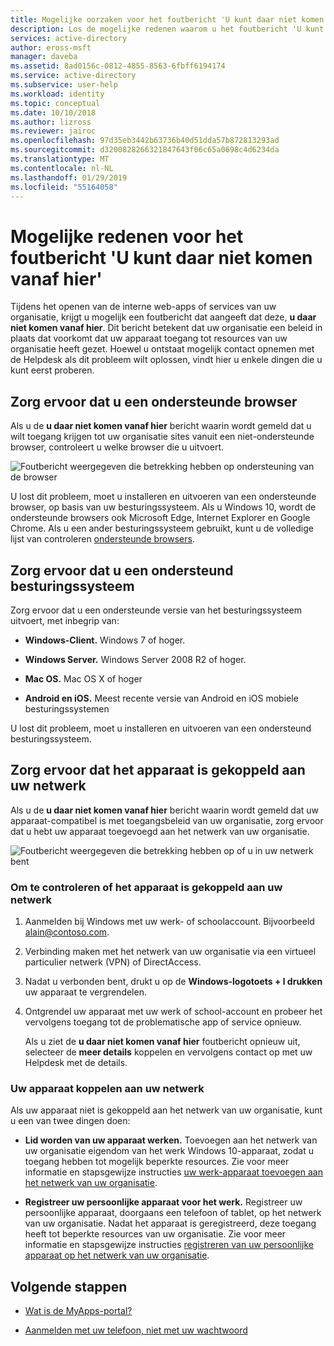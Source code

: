 ```yaml
---
title: Mogelijke oorzaken voor het foutbericht 'U kunt daar niet komen vanaf hier' in Azure Active Directory | Microsoft Docs
description: Los de mogelijke redenen waarom u het foutbericht 'U kunt daar niet komen vanaf hier krijgt'.
services: active-directory
author: eross-msft
manager: daveba
ms.assetid: 8ad0156c-0812-4855-8563-6fbff6194174
ms.service: active-directory
ms.subservice: user-help
ms.workload: identity
ms.topic: conceptual
ms.date: 10/10/2018
ms.author: lizross
ms.reviewer: jairoc
ms.openlocfilehash: 97d35eb3442b63736b40d51dda57b872813293ad
ms.sourcegitcommit: d3200828266321847643f06c65a0698c4d6234da
ms.translationtype: MT
ms.contentlocale: nl-NL
ms.lasthandoff: 01/29/2019
ms.locfileid: "55164058"
---
```

# <a name="potential-reasons-for-the-you-cant-get-there-from-here-error-message"></a>Mogelijke redenen voor het foutbericht 'U kunt daar niet komen vanaf hier'
Tijdens het openen van de interne web-apps of services van uw organisatie, krijgt u mogelijk een foutbericht dat aangeeft dat deze, **u daar niet komen vanaf hier**. Dit bericht betekent dat uw organisatie een beleid in plaats dat voorkomt dat uw apparaat toegang tot resources van uw organisatie heeft gezet. Hoewel u ontstaat mogelijk contact opnemen met de Helpdesk als dit probleem wilt oplossen, vindt hier u enkele dingen die u kunt eerst proberen.

## <a name="make-sure-youre-using-a-supported-browser"></a>Zorg ervoor dat u een ondersteunde browser
Als u de **u daar niet komen vanaf hier** bericht waarin wordt gemeld dat u wilt toegang krijgen tot uw organisatie sites vanuit een niet-ondersteunde browser, controleert u welke browser die u uitvoert.

![Foutbericht weergegeven die betrekking hebben op ondersteuning van de browser](media/user-help-device-remediation/browser-version.png)

U lost dit probleem, moet u installeren en uitvoeren van een ondersteunde browser, op basis van uw besturingssysteem. Als u Windows 10, wordt de ondersteunde browsers ook Microsoft Edge, Internet Explorer en Google Chrome. Als u een ander besturingssysteem gebruikt, kunt u de volledige lijst van controleren [ondersteunde browsers](../conditional-access/technical-reference.md#supported-browsers).

## <a name="make-sure-youre-using-a-supported-operating-system"></a>Zorg ervoor dat u een ondersteund besturingssysteem
Zorg ervoor dat u een ondersteunde versie van het besturingssysteem uitvoert, met inbegrip van:

- **Windows-Client.** Windows 7 of hoger.

- **Windows Server.** Windows Server 2008 R2 of hoger.

- **Mac OS.** Mac OS X of hoger

- **Android en iOS.** Meest recente versie van Android en iOS mobiele besturingssystemen

U lost dit probleem, moet u installeren en uitvoeren van een ondersteund besturingssysteem.

## <a name="make-sure-your-device-is-joined-to-your-network"></a>Zorg ervoor dat het apparaat is gekoppeld aan uw netwerk
Als u de **u daar niet komen vanaf hier** bericht waarin wordt gemeld dat uw apparaat-compatibel is met toegangsbeleid van uw organisatie, zorg ervoor dat u hebt uw apparaat toegevoegd aan het netwerk van uw organisatie.

![Foutbericht weergegeven die betrekking hebben op of u in uw netwerk bent](media/user-help-device-remediation/network-version.png)

### <a name="to-check-whether-your-device-is-joined-to-your-network"></a>Om te controleren of het apparaat is gekoppeld aan uw netwerk
1. Aanmelden bij Windows met uw werk- of schoolaccount. Bijvoorbeeld alain@contoso.com.

2. Verbinding maken met het netwerk van uw organisatie via een virtueel particulier netwerk (VPN) of DirectAccess.

3. Nadat u verbonden bent, drukt u op de **Windows-logotoets + l drukken** uw apparaat te vergrendelen.

4. Ontgrendel uw apparaat met uw werk of school-account en probeer het vervolgens toegang tot de problematische app of service opnieuw.

    Als u ziet de **u daar niet komen vanaf hier** foutbericht opnieuw uit, selecteer de **meer details** koppelen en vervolgens contact op met uw Helpdesk met de details.

### <a name="to-join-your-device-to-your-network"></a>Uw apparaat koppelen aan uw netwerk
Als uw apparaat niet is gekoppeld aan het netwerk van uw organisatie, kunt u een van twee dingen doen:

- **Lid worden van uw apparaat werken.** Toevoegen aan het netwerk van uw organisatie eigendom van het werk Windows 10-apparaat, zodat u toegang hebben tot mogelijk beperkte resources. Zie voor meer informatie en stapsgewijze instructies [uw werk-apparaat toevoegen aan het netwerk van uw organisatie](user-help-join-device-on-network.md).

- **Registreer uw persoonlijke apparaat voor het werk.** Registreer uw persoonlijke apparaat, doorgaans een telefoon of tablet, op het netwerk van uw organisatie. Nadat het apparaat is geregistreerd, deze toegang heeft tot beperkte resources van uw organisatie. Zie voor meer informatie en stapsgewijze instructies [registreren van uw persoonlijke apparaat op het netwerk van uw organisatie](user-help-register-device-on-network.md).

## <a name="next-steps"></a>Volgende stappen
- [Wat is de MyApps-portal?](active-directory-saas-access-panel-introduction.md)

- [Aanmelden met uw telefoon, niet met uw wachtwoord](microsoft-authenticator-app-phone-signin-faq.md)
